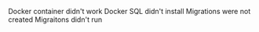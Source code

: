 Docker container didn't work
Docker SQL didn't install
Migrations were not created
Migraitons didn't run
